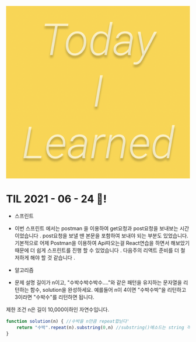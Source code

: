 <img src="TILimage.png" align="center" />

# TIL 2021 - 06 - 24 📖!

* 스프린트
- 이번 스프린트 에서는 postman 을 이용하여 get요청과 post요청을 보내보는 시간이었습니다 .
post요청을 보낼 땐 본문을 포함하여 보내야 되는 부분도 있었습니다. 기본적으로 어제 Postman을 이용하여 Api따오는걸 React연습을 하면서 해보았기 때문에 더 쉽게 스프린트를 진행 할 수 있었습니다 . 다음주의 리액트 준비를 더 철저하게 해야 할 것 같습니다 . 

* 알고리즘 
- 문제 설명
길이가 n이고, "수박수박수박수...."와 같은 패턴을 유지하는 문자열을 리턴하는 함수, solution을 완성하세요. 예를들어 n이 4이면 "수박수박"을 리턴하고 3이라면 "수박수"를 리턴하면 됩니다.

제한 조건
n은 길이 10,000이하인 자연수입니다.



```js
function solution(n) { //수박을 n만큼 repeat합닏다'
    return "수박".repeat(n).substring(0,n) //substring()메소드는 string 객체의 시작 인덱스로 부터 종료 인덱스 전 까지 문자열의 부분 문자열을 반환합니다. 
}
```
